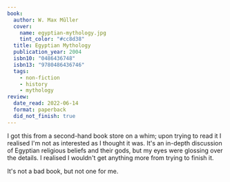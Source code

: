 ```yaml
---
book:
  author: W. Max Mũller
  cover:
    name: egyptian-mythology.jpg
    tint_color: "#cc8d38"
  title: Egyptian Mythology
  publication_year: 2004
  isbn10: "0486436748"
  isbn13: "9780486436746"
  tags:
    - non-fiction
    - history
    - mythology
review:
  date_read: 2022-06-14
  format: paperback
  did_not_finish: true
---
```


I got this from a second-hand book store on a whim; upon trying to read it I realised I'm not as interested as I thought it was.
It's an in-depth discussion of Egyptian religious beliefs and their gods, but my eyes were glossing over the details.
I realised I wouldn't get anything more from trying to finish it.

It's not a bad book, but not one for me.
